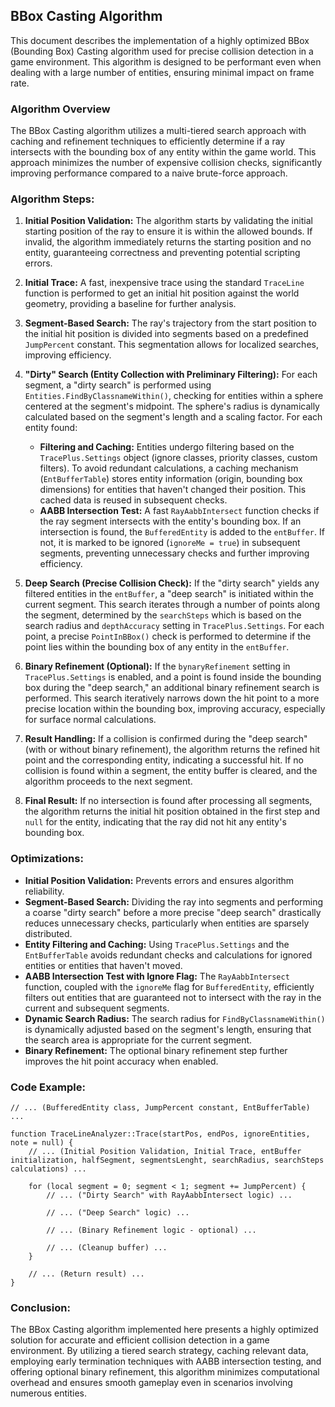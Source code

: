 ## BBox Casting Algorithm

This document describes the implementation of a highly optimized BBox (Bounding Box) Casting algorithm used for precise collision detection in a game environment. This algorithm is designed to be performant even when dealing with a large number of entities, ensuring minimal impact on frame rate.

### Algorithm Overview

The BBox Casting algorithm utilizes a multi-tiered search approach with caching and refinement techniques to efficiently determine if a ray intersects with the bounding box of any entity within the game world. This approach minimizes the number of expensive collision checks, significantly improving performance compared to a naive brute-force approach.

### Algorithm Steps:

1. **Initial Position Validation:** The algorithm starts by validating the initial starting position of the ray to ensure it is within the allowed bounds. If invalid, the algorithm immediately returns the starting position and no entity, guaranteeing correctness and preventing potential scripting errors.

2. **Initial Trace:** A fast, inexpensive trace using the standard `TraceLine` function is performed to get an initial hit position against the world geometry, providing a baseline for further analysis.

3. **Segment-Based Search:** The ray's trajectory from the start position to the initial hit position is divided into segments based on a predefined `JumpPercent` constant. This segmentation allows for localized searches, improving efficiency.

4. **"Dirty" Search (Entity Collection with Preliminary Filtering):** For each segment, a "dirty search" is performed using `Entities.FindByClassnameWithin()`, checking for entities within a sphere centered at the segment's midpoint. The sphere's radius is dynamically calculated based on the segment's length and a scaling factor. For each entity found:
    *   **Filtering and Caching:** Entities undergo filtering based on the `TracePlus.Settings` object (ignore classes, priority classes, custom filters). To avoid redundant calculations, a caching mechanism (`EntBufferTable`) stores entity information (origin, bounding box dimensions) for entities that haven't changed their position. This cached data is reused in subsequent checks.
    *   **AABB Intersection Test:** A fast `RayAabbIntersect` function checks if the ray segment intersects with the entity's bounding box. If an intersection is found, the `BufferedEntity` is added to the `entBuffer`. If not, it is marked to be ignored (`ignoreMe = true`) in subsequent segments, preventing unnecessary checks and further improving efficiency.

5. **Deep Search (Precise Collision Check):** If the "dirty search" yields any filtered entities in the `entBuffer`, a "deep search" is initiated within the current segment. This search iterates through a number of points along the segment, determined by the `searchSteps` which is based on the search radius and `depthAccuracy` setting in `TracePlus.Settings`. For each point, a precise `PointInBBox()` check is performed to determine if the point lies within the bounding box of any entity in the `entBuffer`.

6. **Binary Refinement (Optional):** If the `bynaryRefinement` setting in `TracePlus.Settings` is enabled, and a point is found inside the bounding box during the "deep search," an additional binary refinement search is performed. This search iteratively narrows down the hit point to a more precise location within the bounding box, improving accuracy, especially for surface normal calculations.

7. **Result Handling:** If a collision is confirmed during the "deep search" (with or without binary refinement), the algorithm returns the refined hit point and the corresponding entity, indicating a successful hit. If no collision is found within a segment, the entity buffer is cleared, and the algorithm proceeds to the next segment.

8. **Final Result:** If no intersection is found after processing all segments, the algorithm returns the initial hit position obtained in the first step and `null` for the entity, indicating that the ray did not hit any entity's bounding box.

### Optimizations:

*   **Initial Position Validation:** Prevents errors and ensures algorithm reliability.
*   **Segment-Based Search:** Dividing the ray into segments and performing a coarse "dirty search" before a more precise "deep search" drastically reduces unnecessary checks, particularly when entities are sparsely distributed.
*   **Entity Filtering and Caching:** Using `TracePlus.Settings` and the `EntBufferTable` avoids redundant checks and calculations for ignored entities or entities that haven't moved.
*   **AABB Intersection Test with Ignore Flag:**  The `RayAabbIntersect` function, coupled with the `ignoreMe` flag for `BufferedEntity`, efficiently filters out entities that are guaranteed not to intersect with the ray in the current and subsequent segments.
*   **Dynamic Search Radius:** The search radius for `FindByClassnameWithin()` is dynamically adjusted based on the segment's length, ensuring that the search area is appropriate for the current segment.
*   **Binary Refinement:** The optional binary refinement step further improves the hit point accuracy when enabled.

### Code Example:

```squirrel
// ... (BufferedEntity class, JumpPercent constant, EntBufferTable) ...

function TraceLineAnalyzer::Trace(startPos, endPos, ignoreEntities, note = null) {
    // ... (Initial Position Validation, Initial Trace, entBuffer initialization, halfSegment, segmentsLenght, searchRadius, searchSteps calculations) ...

    for (local segment = 0; segment < 1; segment += JumpPercent) {
        // ... ("Dirty Search" with RayAabbIntersect logic) ...

        // ... ("Deep Search" logic) ...

        // ... (Binary Refinement logic - optional) ...

        // ... (Cleanup buffer) ...
    }

    // ... (Return result) ...
}
```

### Conclusion:

The BBox Casting algorithm implemented here presents a highly optimized solution for accurate and efficient collision detection in a game environment. By utilizing a tiered search strategy, caching relevant data, employing early termination techniques with AABB intersection testing, and offering optional binary refinement, this algorithm minimizes computational overhead and ensures smooth gameplay even in scenarios involving numerous entities.